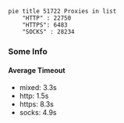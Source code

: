 
```mermaid
pie title 51722 Proxies in list
    "HTTP" : 22750
    "HTTPS": 6483
    "SOCKS" : 28234
```

### Some Info
#### Average Timeout

- mixed: 3.3s
- http: 1.5s
- https: 8.3s
- socks: 4.9s